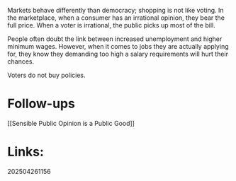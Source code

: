 Markets behave differently than democracy; shopping is not like voting. In the marketplace, when a consumer has an irrational opinion, they bear the full price. When a voter is irrational, the public picks up most of the bill.

People often doubt the link between increased unemployment and higher minimum wages. However, when it comes to jobs they are actually applying for, they know they demanding too high a salary requirements will hurt their chances.

Voters do not buy policies.

# Follow-ups
[[Sensible Public Opinion is a Public Good]]

# Links: 



202504261156
